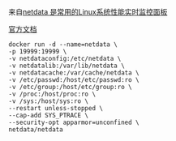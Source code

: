 
来自[netdata 是常用的Linux系统性能实时监控面板](https://www.cnblogs.com/pywen/p/16248859.html)


[官方文档](https://learn.netdata.cloud/docs/installing/docker)
``` shell
docker run -d --name=netdata \
-p 19999:19999 \
-v netdataconfig:/etc/netdata \
-v netdatalib:/var/lib/netdata \
-v netdatacache:/var/cache/netdata \
-v /etc/passwd:/host/etc/passwd:ro \
-v /etc/group:/host/etc/group:ro \
-v /proc:/host/proc:ro \
-v /sys:/host/sys:ro \
--restart unless-stopped \
--cap-add SYS_PTRACE \
--security-opt apparmor=unconfined \
netdata/netdata
```